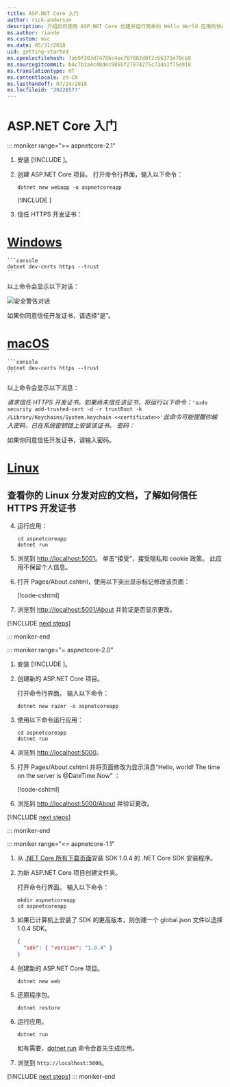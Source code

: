 ```yaml
---
title: ASP.NET Core 入门
author: rick-anderson
description: 介绍如何使用 ASP.NET Core 创建并运行简单的 Hello World 应用的快速教程。
ms.author: riande
ms.custom: mvc
ms.date: 05/31/2018
uid: getting-started
ms.openlocfilehash: 7ab9f303d74786c4ac76f002d0f2c66371e78cb8
ms.sourcegitcommit: b4c7b1a4c48dec0865f27874275c73da1f75e918
ms.translationtype: HT
ms.contentlocale: zh-CN
ms.lasthandoff: 07/24/2018
ms.locfileid: "39228577"
---
```

# <a name="get-started-with-aspnet-core"></a>ASP.NET Core 入门

::: moniker range=">= aspnetcore-2.1"

1. 安装 [!INCLUDE [](~/includes/2.1-SDK.md)]。

2. 创建 ASP.NET Core 项目。 打开命令行界面，输入以下命令：

    ```console
    dotnet new webapp -o aspnetcoreapp
    ```

    [!INCLUDE [](~/includes/webapp-alias-notice.md)]

3. 信任 HTTPS 开发证书：

# <a name="windowstabwindows"></a>[Windows](#tab/windows)

    ```console
    dotnet dev-certs https --trust
    ```

   以上命令会显示以下对话：

   ![安全警告对话](_static/cert.png)

   如果你同意信任开发证书，请选择“是”。

# <a name="macostabmacos"></a>[macOS](#tab/macos)

    ```console
    dotnet dev-certs https --trust
    ```

   以上命令会显示以下消息：

   *请求信任 HTTPS 开发证书。如果尚未信任该证书，将运行以下命令：*`'sudo security add-trusted-cert -d -r trustRoot -k /Library/Keychains/System.keychain <<certificate>>'`*此命令可能提醒你输入密码，已在系统密钥链上安装该证书。  密码：*

   如果你同意信任开发证书，请输入密码。

# <a name="linuxtablinux"></a>[Linux](#tab/linux)

   <a name="see-the-documentation-for-your-linux-distribution-on-how-to-trust-the-https-development-certificate"></a>查看你的 Linux 分发对应的文档，了解如何信任 HTTPS 开发证书
---

4. 运行应用：

    ```console
    cd aspnetcoreapp
    dotnet run
    ```

5. 浏览到 [http://localhost:5001](http://localhost:5001)。  单击“接受”，接受隐私和 cookie 政策。 此应用不保留个人信息。

6. 打开 Pages/About.cshtml，使用以下突出显示标记修改该页面：

    [!code-cshtml[](sample/getting-started/about.cshtml?highlight=9)]

7. 浏览到 [http://localhost:5001/About](http://localhost:5001/About) 并验证是否显示更改。

[!INCLUDE [next steps](~/includes/getting-started/next-steps.md)]

::: moniker-end

::: moniker range="= aspnetcore-2.0"

1. 安装 [!INCLUDE [](~/includes/net-core-sdk-download-link.md)]。

2. 创建新的 ASP.NET Core 项目。

   打开命令行界面。 输入以下命令：

    ```console
    dotnet new razor -o aspnetcoreapp
    ```

3. 使用以下命令运行应用：

    ```console
    cd aspnetcoreapp
    dotnet run
    ```

4. 浏览到 [http://localhost:5000](http://localhost:5000)。

5. 打开 Pages/About.cshtml 并将页面修改为显示消息“Hello, world! The time on the server is @DateTime.Now” ：

    [!code-cshtml[](sample/getting-started/about.cshtml?highlight=9&range=1-9)]

6. 浏览到 [http://localhost:5000/About](http://localhost:5000/About) 并验证更改。

[!INCLUDE [next steps](~/includes/getting-started/next-steps.md)]

::: moniker-end

::: moniker range="<= aspnetcore-1.1"

1. 从 [.NET Core 所有下载页面](https://www.microsoft.com/net/download/all)安装 SDK 1.0.4 的 .NET Core SDK 安装程序。

2. 为新 ASP.NET Core 项目创建文件夹。

   打开命令行界面。 输入以下命令：

   ```console
   mkdir aspnetcoreapp
   cd aspnetcoreapp
   ```

3. 如果已计算机上安装了 SDK 的更高版本，则创建一个 global.json 文件以选择 1.0.4 SDK。

   ```json
   {
     "sdk": { "version": "1.0.4" }
   }
   ```

4. 创建新的 ASP.NET Core 项目。

   ```console
   dotnet new web
   ```

5. 还原程序包。

    ```console
    dotnet restore
    ```

6. 运行应用。

   ```console
   dotnet run
   ```

   如有需要，[dotnet run](/dotnet/core/tools/dotnet-run) 命令会首先生成应用。

7. 浏览到 `http://localhost:5000`。

[!INCLUDE [next steps](~/includes/getting-started/next-steps.md)]
::: moniker-end
